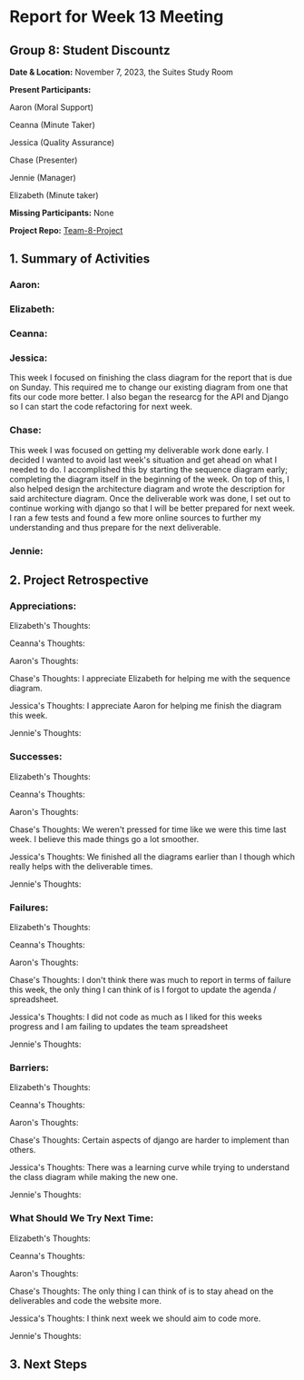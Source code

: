 # Report for Week 13 Meeting

## Group 8: Student Discountz

**Date & Location:** November 7, 2023, the Suites Study Room

**Present Participants:**

Aaron (Moral Support)

Ceanna (Minute Taker) 

Jessica (Quality Assurance)

Chase (Presenter)

Jennie (Manager)

Elizabeth (Minute taker)

**Missing Participants:** None 

**Project Repo:** [Team-8-Project](https://github.com/aaronr7734/team-8-project "Our Repository")

## 1. Summary of Activities

### **Aaron**:


### **Elizabeth**: 


### **Ceanna**:


### **Jessica**: 
This week I focused on finishing the class diagram for the report that is due on Sunday. This required me to change our existing diagram from one that fits our code more better. I also began the researcg for the API and Django so I can start the code refactoring for next week. 


### **Chase**:
This week I was focused on getting my deliverable work done early. I decided I wanted to avoid last week's situation and get ahead on what I needed to do. I accomplished this by starting the sequence diagram early; completing the diagram itself in the beginning of the week. On top of this, I also helped design the architecture diagram and wrote the description for said architecture diagram. Once the deliverable work was done, I set out to continue working with django so that I will be better prepared for next week. I ran a few tests and found a few more online sources to further my understanding and thus prepare for the next deliverable. 


### **Jennie**: 


## 2. Project Retrospective


### **Appreciations**: 

   Elizabeth's Thoughts: 
   
   
   Ceanna's Thoughts: 
   

   Aaron's Thoughts: 
   

   Chase's Thoughts: I appreciate Elizabeth for helping me with the sequence diagram.
   
   
   Jessica's Thoughts: I appreciate Aaron for helping me finish the diagram this week.
   
   
   Jennie's Thoughts: 
   
### **Successes**: 

   Elizabeth's Thoughts: 
   
   
   Ceanna's Thoughts: 
   

   Aaron's Thoughts: 
   

   Chase's Thoughts: We weren't pressed for time like we were this time last week. I believe this made things go a lot smoother.
   
   
   Jessica's Thoughts: We finished all the diagrams earlier than I though which really helps with the deliverable times.
   
   
   Jennie's Thoughts: 
   
### **Failures**: 

   Elizabeth's Thoughts: 
   
   
   Ceanna's Thoughts: 
   

   Aaron's Thoughts: 
   

   Chase's Thoughts: I don't think there was much to report in terms of failure this week, the only thing I can think of is I forgot to update the agenda / spreadsheet.
   
   
   Jessica's Thoughts: I did not code as much as I liked for this weeks progress and I am failing to updates the team spreadsheet
   
   
   Jennie's Thoughts: 
   
### **Barriers**: 
  
   Elizabeth's Thoughts: 
   
   
   Ceanna's Thoughts: 
   

   Aaron's Thoughts: 
   

   Chase's Thoughts: Certain aspects of django are harder to implement than others.
   
   
   Jessica's Thoughts: There was a learning curve while trying to understand the class diagram while making the new one.
   
   
   Jennie's Thoughts: 
  
### **What Should We Try Next Time**: 
  
   Elizabeth's Thoughts: 
   
   
   Ceanna's Thoughts: 
   

   Aaron's Thoughts: 
   

   Chase's Thoughts: The only thing I can think of is to stay ahead on the deliverables and code the website more.
   
   
   Jessica's Thoughts: I think next week we should aim to code more.
   
   
   Jennie's Thoughts: 
   
   
## 3. Next Steps
